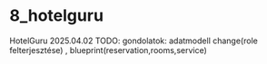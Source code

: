 # 8_hotelguru
HotelGuru
2025.04.02 TODO:      gondolatok: adatmodell change(role felterjesztése) , blueprint(reservation,rooms,service)

